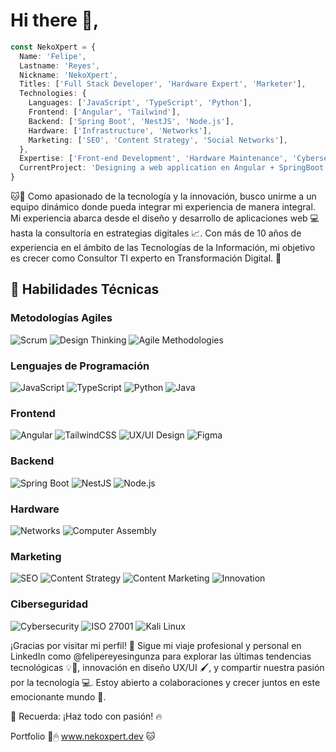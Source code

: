 # Hi there 👋, 
```typescript
const NekoXpert = {
  Name: 'Felipe',
  Lastname: 'Reyes',
  Nickname: 'NekoXpert',
  Titles: ['Full Stack Developer', 'Hardware Expert', 'Marketer'],
  Technologies: {
    Languages: ['JavaScript', 'TypeScript', 'Python'],
    Frontend: ['Angular', 'Tailwind'],
    Backend: ['Spring Boot', 'NestJS', 'Node.js'],
    Hardware: ['Infrastructure', 'Networks'],
    Marketing: ['SEO', 'Content Strategy', 'Social Networks'],
  },
  Expertise: ['Front-end Development', 'Hardware Maintenance', 'Cybersecurity', 'Strategic Marketing'],
  CurrentProject: 'Designing a web application en Angular + SpringBoot + PostgreSQL'
}
```
🐱📲 Como apasionado de la tecnología y la innovación, busco unirme a un equipo dinámico donde pueda integrar mi experiencia de manera integral. Mi experiencia abarca desde el diseño y desarrollo de aplicaciones web 💻 hasta la consultoría en estrategias digitales 📈. Con más de 10 años de experiencia en el ámbito de las Tecnologías de la Información, mi objetivo es crecer como Consultor TI experto en Transformación Digital. 🚀

## 🌟 Habilidades Técnicas
### Metodologías Agiles
![Scrum](https://img.shields.io/badge/Scrum-6DB33F?style=for-the-badge&logo=scrumalliance&logoColor=white)
![Design Thinking](https://img.shields.io/badge/Design_Thinking-FF9E0F?style=for-the-badge&logo=mindnode&logoColor=white)
![Agile Methodologies](https://img.shields.io/badge/Agile_Methodologies-2496ED?style=for-the-badge&logo=jira&logoColor=white)

### Lenguajes de Programación
![JavaScript](https://img.shields.io/badge/JavaScript-F7DF1E?style=for-the-badge&logo=javascript&logoColor=black)
![TypeScript](https://img.shields.io/badge/TypeScript-007ACC?style=for-the-badge&logo=typescript&logoColor=white)
![Python](https://img.shields.io/badge/Python-3776AB?style=for-the-badge&logo=python&logoColor=white)
![Java](https://img.shields.io/badge/Java-e30613?style=for-the-badge&logo=java&logoColor=white)

### Frontend
![Angular](https://img.shields.io/badge/Angular-D556FF?style=for-the-badge&logo=angular&logoColor=white)
![TailwindCSS](https://img.shields.io/badge/Tailwind_CSS-38B2AC?style=for-the-badge&logo=tailwind-css&logoColor=white)
![UX/UI Design](https://img.shields.io/badge/UX_UI_Design-7f00ff?style=for-the-badge&logo=figma&logoColor=white)
![Figma](https://img.shields.io/badge/Figma-F24E1E?style=for-the-badge&logo=figma&logoColor=white)

### Backend
![Spring Boot](https://img.shields.io/badge/Spring_Boot-6DB33F?style=for-the-badge&logo=spring-boot&logoColor=white)
![NestJS](https://img.shields.io/badge/NestJS-E0234E?style=for-the-badge&logo=nestjs&logoColor=white)
![Node.js](https://img.shields.io/badge/Node.js-339933?style=for-the-badge&logo=node-dot-js&logoColor=white)

### Hardware
![Networks](https://img.shields.io/badge/Networks-0078D7?style=for-the-badge&logo=cisco&logoColor=white)
![Computer Assembly](https://img.shields.io/badge/Computer_Assembly-0048ff?style=for-the-badge&logo=computer&logoColor=white)

### Marketing
![SEO](https://img.shields.io/badge/SEO-4285F4?style=for-the-badge&logo=google&logoColor=white)
![Content Strategy](https://img.shields.io/badge/Content_Strategy-FF5722?style=for-the-badge&logo=buffer&logoColor=white)
![Content Marketing](https://img.shields.io/badge/Content_Marketing-0A66C2?style=for-the-badge&logo=buffer&logoColor=white)
![Innovation](https://img.shields.io/badge/Innovation-008080?style=for-the-badge&logo=lightbulb&logoColor=white)


### Ciberseguridad
![Cybersecurity](https://img.shields.io/badge/Cybersecurity-4511d6?style=for-the-badge&logo=security&logoColor=white)
![ISO 27001](https://img.shields.io/badge/ISO_27001-003366?style=for-the-badge&logo=iso&logoColor=white)
![Kali Linux](https://img.shields.io/badge/Kali_Linux-557C94?style=for-the-badge&logo=kalilinux&logoColor=white)



¡Gracias por visitar mi perfil! 🌟 Sigue mi viaje profesional y personal en LinkedIn como @felipereyesingunza para explorar las últimas tendencias tecnológicas 💡📡, innovación en diseño UX/UI 🖌️, y compartir nuestra pasión por la tecnología 💻. Estoy abierto a colaboraciones y crecer juntos en este emocionante mundo 🚀.

🌟 Recuerda: ¡Haz todo con pasión! 🔥

Portfolio 📂🖱 www.nekoxpert.dev 🐱
